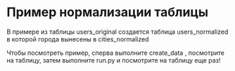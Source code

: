 # Пример нормализации таблицы

В примере из таблицы users_original создается таблица users_normalized 
в которой города вынесены в cities_normalized

Чтобы посмотреть пример, сперва выполните create_data , посмотрите на таблицу, затем выполните run.py и посмотрите на таблицу еще раз!
